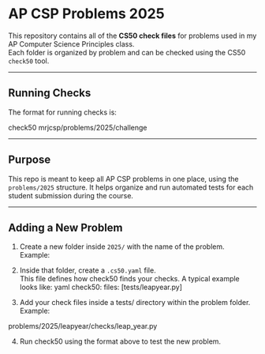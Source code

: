 # AP CSP Problems 2025

This repository contains all of the **CS50 check files** for problems used in my AP Computer Science Principles class.  
Each folder is organized by problem and can be checked using the CS50 `check50` tool.  

---

## Running Checks

The format for running checks is: 

check50 mrjcsp/problems/2025/challenge

---

## Purpose

This repo is meant to keep all AP CSP problems in one place, using the `problems/2025` structure. It helps organize and run automated tests for each student submission during the course.

---

## Adding a New Problem

1. Create a new folder inside `2025/` with the name of the problem.  
   Example:  

2. Inside that folder, create a `.cs50.yaml` file.  
This file defines how check50 finds your checks.
A typical example looks like:
yaml
check50:
  files: [tests/leapyear.py]

3. Add your check files inside a tests/ directory within the problem folder.
Example:

problems/2025/leapyear/checks/leap_year.py

4. Run check50 using the format above to test the new problem.
